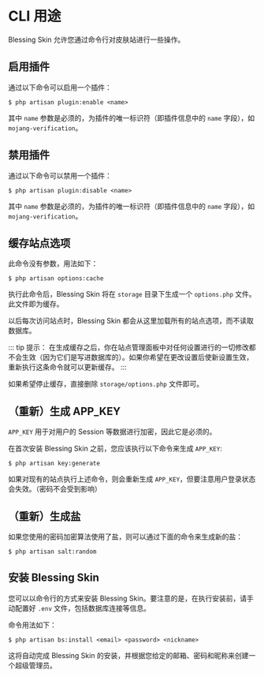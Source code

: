 # CLI 用途

Blessing Skin 允许您通过命令行对皮肤站进行一些操作。

## 启用插件

通过以下命令可以启用一个插件：

```
$ php artisan plugin:enable <name>
```

其中 `name` 参数是必须的，为插件的唯一标识符（即插件信息中的 `name` 字段），如 `mojang-verification`。

## 禁用插件

通过以下命令可以禁用一个插件：

```
$ php artisan plugin:disable <name>
```

其中 `name` 参数是必须的，为插件的唯一标识符（即插件信息中的 `name` 字段），如 `mojang-verification`。

## 缓存站点选项

此命令没有参数，用法如下：

```
$ php artisan options:cache
```

执行此命令后，Blessing Skin 将在 `storage` 目录下生成一个 `options.php` 文件。此文件即为缓存。

以后每次访问站点时，Blessing Skin 都会从这里加载所有的站点选项，而不读取数据库。

::: tip 提示：
在生成缓存之后，你在站点管理面板中对任何设置进行的一切修改都不会生效（因为它们是写进数据库的）。如果你希望在更改设置后使新设置生效，重新执行这条命令就可以更新缓存。
:::

如果希望停止缓存，直接删除 `storage/options.php` 文件即可。

## （重新）生成 APP_KEY

`APP_KEY` 用于对用户的 Session 等数据进行加密，因此它是必须的。

在首次安装 Blessing Skin 之前，您应该执行以下命令来生成 `APP_KEY`:

```
$ php artisan key:generate
```

如果对现有的站点执行上述命令，则会重新生成 `APP_KEY`，但要注意用户登录状态会失效。（密码不会受到影响）

## （重新）生成盐

如果您使用的密码加密算法使用了盐，则可以通过下面的命令来生成新的盐：

```
$ php artisan salt:random
```

## 安装 Blessing Skin

您可以以命令行的方式来安装 Blessing Skin。要注意的是，在执行安装前，请手动配置好 `.env` 文件，包括数据库连接等信息。

命令用法如下：

```
$ php artisan bs:install <email> <password> <nickname>
```

这将自动完成 Blessing Skin 的安装，并根据您给定的邮箱、密码和昵称来创建一个超级管理员。
